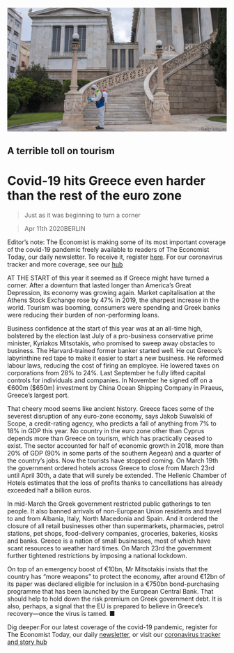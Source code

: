 ![](./images/20200411_EUP002_0.jpg)

## A terrible toll on tourism

# Covid-19 hits Greece even harder than the rest of the euro zone

> Just as it was beginning to turn a corner

> Apr 11th 2020BERLIN

Editor’s note: The Economist is making some of its most important coverage of the covid-19 pandemic freely available to readers of The Economist Today, our daily newsletter. To receive it, register [here](https://www.economist.com//newslettersignup). For our coronavirus tracker and more coverage, see our [hub](https://www.economist.com//coronavirus)

AT THE START of this year it seemed as if Greece might have turned a corner. After a downturn that lasted longer than America’s Great Depression, its economy was growing again. Market capitalisation at the Athens Stock Exchange rose by 47% in 2019, the sharpest increase in the world. Tourism was booming, consumers were spending and Greek banks were reducing their burden of non-performing loans.

Business confidence at the start of this year was at an all-time high, bolstered by the election last July of a pro-business conservative prime minister, Kyriakos Mitsotakis, who promised to sweep away obstacles to business. The Harvard-trained former banker started well. He cut Greece’s labyrinthine red tape to make it easier to start a new business. He reformed labour laws, reducing the cost of firing an employee. He lowered taxes on corporations from 28% to 24%. Last September he fully lifted capital controls for individuals and companies. In November he signed off on a €600m ($650m) investment by China Ocean Shipping Company in Piraeus, Greece’s largest port.

That cheery mood seems like ancient history. Greece faces some of the severest disruption of any euro-zone economy, says Jakob Suwalski of Scope, a credit-rating agency, who predicts a fall of anything from 7% to 18% in GDP this year. No country in the euro zone other than Cyprus depends more than Greece on tourism, which has practically ceased to exist. The sector accounted for half of economic growth in 2018, more than 20% of GDP (90% in some parts of the southern Aegean) and a quarter of the country’s jobs. Now the tourists have stopped coming. On March 19th the government ordered hotels across Greece to close from March 23rd until April 30th, a date that will surely be extended. The Hellenic Chamber of Hotels estimates that the loss of profits thanks to cancellations has already exceeded half a billion euros.

In mid-March the Greek government restricted public gatherings to ten people. It also banned arrivals of non-European Union residents and travel to and from Albania, Italy, North Macedonia and Spain. And it ordered the closure of all retail businesses other than supermarkets, pharmacies, petrol stations, pet shops, food-delivery companies, groceries, bakeries, kiosks and banks. Greece is a nation of small businesses, most of which have scant resources to weather hard times. On March 23rd the government further tightened restrictions by imposing a national lockdown.

On top of an emergency boost of €10bn, Mr Mitsotakis insists that the country has “more weapons” to protect the economy, after around €12bn of its paper was declared eligible for inclusion in a €750bn bond-purchasing programme that has been launched by the European Central Bank. That should help to hold down the risk premium on Greek government debt. It is also, perhaps, a signal that the EU is prepared to believe in Greece’s recovery—once the virus is tamed. ■

Dig deeper:For our latest coverage of the covid-19 pandemic, register for The Economist Today, our daily [newsletter](https://www.economist.com//newslettersignup), or visit our [coronavirus tracker and story hub](https://www.economist.com//coronavirus)